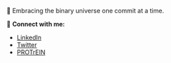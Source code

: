 🚀 Embracing the binary universe one commit at a time.

🔗 **Connect with me:**

- [LinkedIn](https://pk.linkedin.com/in/ayesha-feroz-a426041a4)
- [Twitter](https://twitter.com/AyeshaFeroz7/status/1567182150859984898)
- [PROTrEIN](https://protrein.eu/profile/ayesha-feroz/)



